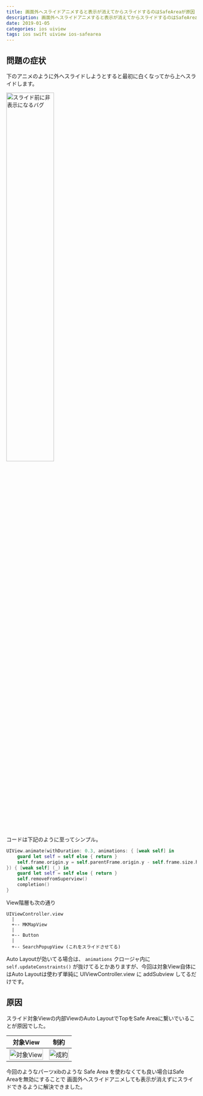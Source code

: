 ```yaml
---
title: 画面外へスライドアニメすると表示が消えてからスライドするのはSafeAreaが原因
description: 画面外へスライドアニメすると表示が消えてからスライドするのはSafeAreaが原因
date: 2019-01-05
categories: ios uiview
tags: ios swift uiview ios-safearea
---
```


## 問題の症状
下のアニメのように外へスライドしようとすると最初に白くなってから上へスライドします。

<a href="/assets/images/2019-01-05-disapper-cause-safe-area-when-fade-out-anim-1.gif"><img src="/assets/images/2019-01-05-disapper-cause-safe-area-when-fade-out-anim-1.gif" width="50%" alt="スライド前に非表示になるバグ"></a>

コードは下記のように至ってシンプル。

```swift
UIView.animate(withDuration: 0.3, animations: { [weak self] in
    guard let self = self else { return }
    self.frame.origin.y = self.parentFrame.origin.y - self.frame.size.height
}) { [weak self] (_) in
    guard let self = self else { return }
    self.removeFromSuperview()
    completion()
}
```

View階層も次の通り
```
UIViewController.view
  |
  +-- MKMapView
  |
  +-- Button
  |
  +-- SearchPopupView (これをスライドさせてる)
```

Auto Layoutが効いてる場合は、 `animations` クロージャ内に `self.updateConstraints()` が抜けてるとかありますが、今回は対象View自体にはAuto Layoutは使わず単純に UIViewController.view に addSubview してるだけです。

## 原因

スライド対象Viewの内部ViewのAuto LayoutでTopをSafe Areaに繋いでいることが原因でした。

|対象View|制約|
|---|---|
|<a href="/assets/images/2019-01-05-disapper-cause-safe-area-when-fade-out-anim-2.png"><img src="/assets/images/2019-01-05-disapper-cause-safe-area-when-fade-out-anim-2.png" width="100%" alt="対象View"></a>|<a href="/assets/images/2019-01-05-disapper-cause-safe-area-when-fade-out-anim-3.png"><img src="/assets/images/2019-01-05-disapper-cause-safe-area-when-fade-out-anim-3.png" width="100%" alt="成約"></a>|

今回のようなパーツxibのような Safe Area を使わなくても良い場合はSafe Areaを無効にすることで
画面外へスライドアニメしても表示が消えずにスライドできるように解決できました。

